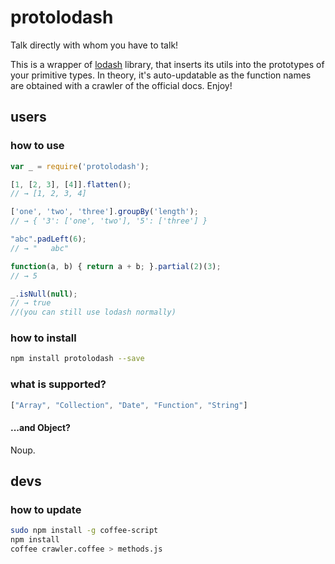 # protolodash
Talk directly with whom you have to talk!

This is a wrapper of [lodash](https://github.com/lodash/lodash) library, that inserts its utils into the prototypes of your primitive types. In theory, it's auto-updatable as the function names are obtained with a crawler of the official docs. Enjoy!

## users
### how to use
```javascript
var _ = require('protolodash');

[1, [2, 3], [4]].flatten();
// → [1, 2, 3, 4]

['one', 'two', 'three'].groupBy('length');
// → { '3': ['one', 'two'], '5': ['three'] }

"abc".padLeft(6);
// → "   abc"

function(a, b) { return a + b; }.partial(2)(3);
// → 5

_.isNull(null);
// → true
//(you can still use lodash normally)
```

### how to install
```bash
npm install protolodash --save
```

### what is supported?
```javascript
["Array", "Collection", "Date", "Function", "String"]
```

#### ...and Object?
Noup.

## devs
### how to update
```bash
sudo npm install -g coffee-script
npm install
coffee crawler.coffee > methods.js
```

